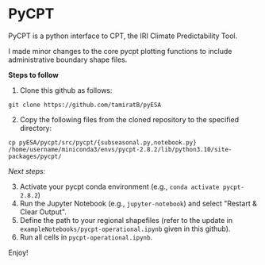 # PyCPT 

PyCPT is a python interface to CPT, the IRI Climate Predictability Tool.

I made minor changes to the core pycpt plotting functions to include administrative boundary shape files.

**Steps to follow**

1. Clone this github as follows:

`git clone https://github.com/tamiratB/pyESA`

2. Copy the following files from the cloned repository to the specified directory:

`cp pyESA/pycpt/src/pycpt/{subseasonal.py,notebook.py}`   `/home/username/miniconda3/envs/pycpt-2.8.2/lib/python3.10/site-packages/pycpt/`

*Next steps:*

3. Activate your pycpt conda environment (e.g., `conda activate pycpt-2.8.2`)
4. Run the Jupyter Notebook (e.g., `jupyter-notebook`) and select "Restart & Clear Output".
4. Define the path to your regional shapefiles (refer to the update in `exampleNotebooks/pycpt-operational.ipynb` given in this github).
5. Run all cells in `pycpt-operational.ipynb`.

Enjoy!

